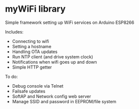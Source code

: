 # myWiFi library

Simple framework setting up WiFi services on Arduino ESP8266 

Includes:

- Connecting to wifi
- Setting a hostname
- Handling OTA updates
- Run NTP client (and drive system clock)
- Notifications when wifi goes up and down
- Simple HTTP getter

To do:

- Debug console via Telnet
- Failsafe updates
- SoftAP and Network config web server
- Manage SSID and password in EEPROM/file system